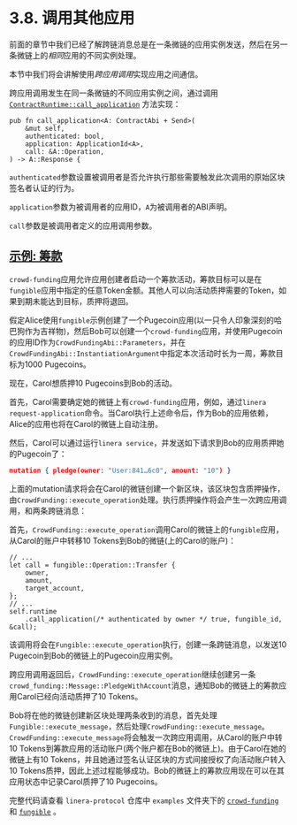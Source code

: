 # 3.8. 调用其他应用

前面的章节中我们已经了解跨链消息总是在一条微链的应用实例发送，然后在另一条微链上的*相同*应用的不同实例处理。

本节中我们将会讲解使用*跨应用调用*实现应用之间通信。

跨应用调用发生在同一条微链的不同应用实例之间，通过调用 [`ContractRuntime::call_application`](https://docs.rs/linera-sdk/latest/linera_sdk/struct.ContractRuntime.html#call_application) 方法实现：

```rust,ignore
pub fn call_application<A: ContractAbi + Send>(
    &mut self,
    authenticated: bool,
    application: ApplicationId<A>,
    call: &A::Operation,
) -> A::Response {
```

`authenticated`参数设置被调用者是否允许执行那些需要触发此次调用的原始区块签名者认证的行为。

`application`参数为被调用者的应用ID，`A`为被调用者的ABI声明。

`call`参数是被调用者定义的应用调用参数。

## [示例: 筹款](https://linera-dev.respeer.ai/#/zh_CN/sdk/composition?id=example-crowd-funding)

`crowd-funding`应用允许应用创建者启动一个筹款活动，筹款目标可以是在`fungible`应用中指定的任意Token金额。其他人可以向活动质押需要的Token，如果到期未能达到目标，质押将退回。

假定Alice使用`fungible`示例创建了一个Pugecoin应用(以一只令人印象深刻的哈巴狗作为吉祥物)，然后Bob可以创建一个`crowd-funding`应用，并使用Pugecoin的应用ID作为`CrowdFundingAbi::Parameters`，并在`CrowdFundingAbi::InstantiationArgument`中指定本次活动时长为一周，筹款目标为1000 Pugecoins。

现在，Carol想质押10 Pugecoins到Bob的活动。

首先，Carol需要确定她的微链上有`crowd-funding`应用，例如，通过`linera request-application`命令。当Carol执行上述命令后，作为Bob的应用依赖，Alice的应用也将在Carol的微链上自动注册。

然后，Carol可以通过运行`linera service`，并发送如下请求到Bob的应用质押她的Pugecoin了：

```json
mutation { pledge(owner: "User:841…6c0", amount: "10") }
```

上面的mutation请求将会在Carol的微链创建一个新区块，该区块包含质押操作，由`CrowdFunding::execute_operation`处理。执行质押操作将会产生一次跨应用调用，和两条跨链消息：

首先，`CrowdFunding::execute_operation`调用Carol的微链上的`fungible`应用，从Carol的账户中转移10 Tokens到Bob的微链(上的Carol的账户)：

```rust,ignore
// ...
let call = fungible::Operation::Transfer {
    owner,
    amount,
    target_account,
};
// ...
self.runtime
    .call_application(/* authenticated by owner */ true, fungible_id, &call);
```

该调用将会在`Fungible::execute_operation`执行，创建一条跨链消息，以发送10 Pugecoin到Bob的微链上的Pugecoin应用实例。

跨应用调用返回后，`CrowdFunding::execute_operation`继续创建另一条`crowd_funding::Message::PledgeWithAccount`消息，通知Bob的微链上的筹款应用Carol已经向活动质押了10 Tokens。

Bob将在他的微链创建新区块处理两条收到的消息，首先处理`Fungible::execute_message`，然后处理`CrowdFunding::execute_message`。`CrowdFunding::execute_message`将会触发一次跨应用调用，从Carol的账户中转10 Tokens到筹款应用的活动账户(两个账户都在Bob的微链上)。由于Carol在她的微链上有10 Tokens，并且她通过签名认证区块的方式间接授权了向活动账户转入10 Tokens质押，因此上述过程能够成功。Bob的微链上的筹款应用现在可以在其应用状态中记录Carol质押了10 Pugecoins。

完整代码请查看 `linera-protocol` 仓库中 `examples` 文件夹下的 [`crowd-funding`](https://github.com/linera-io/linera-protocol/examples/crowd-funding/src/contract.rs) 和 [`fungible`](https://github.com/linera-io/linera-protocol/examples/fungible/src/contract.rs) 。
